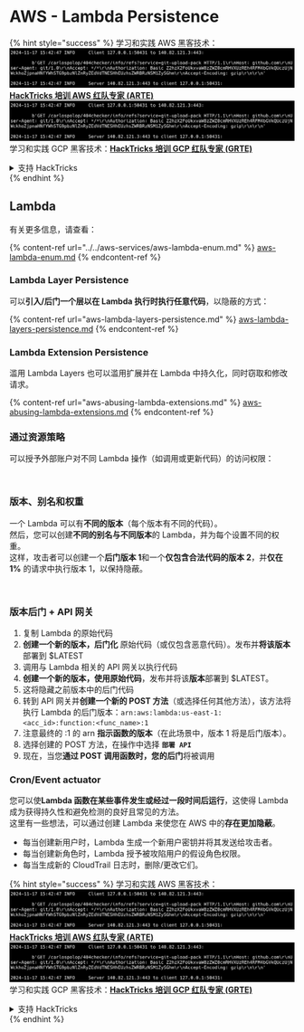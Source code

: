 # AWS - Lambda Persistence

{% hint style="success" %}
学习和实践 AWS 黑客技术：<img src="../../../../.gitbook/assets/image (1).png" alt="" data-size="line">[**HackTricks 培训 AWS 红队专家 (ARTE)**](https://training.hacktricks.xyz/courses/arte)<img src="../../../../.gitbook/assets/image (1).png" alt="" data-size="line">\
学习和实践 GCP 黑客技术：<img src="../../../../.gitbook/assets/image (2).png" alt="" data-size="line">[**HackTricks 培训 GCP 红队专家 (GRTE)**<img src="../../../../.gitbook/assets/image (2).png" alt="" data-size="line">](https://training.hacktricks.xyz/courses/grte)

<details>

<summary>支持 HackTricks</summary>

* 查看 [**订阅计划**](https://github.com/sponsors/carlospolop)!
* **加入** 💬 [**Discord 群组**](https://discord.gg/hRep4RUj7f) 或 [**Telegram 群组**](https://t.me/peass) 或 **在** **Twitter** 🐦 [**@hacktricks\_live**](https://twitter.com/hacktricks\_live)** 上关注我们。**
* **通过向** [**HackTricks**](https://github.com/carlospolop/hacktricks) 和 [**HackTricks Cloud**](https://github.com/carlospolop/hacktricks-cloud) GitHub 仓库提交 PR 分享黑客技巧。

</details>
{% endhint %}

## Lambda

有关更多信息，请查看：

{% content-ref url="../../aws-services/aws-lambda-enum.md" %}
[aws-lambda-enum.md](../../aws-services/aws-lambda-enum.md)
{% endcontent-ref %}

### Lambda Layer Persistence

可以**引入/后门一个层以在 Lambda 执行时执行任意代码**，以隐蔽的方式：

{% content-ref url="aws-lambda-layers-persistence.md" %}
[aws-lambda-layers-persistence.md](aws-lambda-layers-persistence.md)
{% endcontent-ref %}

### Lambda Extension Persistence

滥用 Lambda Layers 也可以滥用扩展并在 Lambda 中持久化，同时窃取和修改请求。

{% content-ref url="aws-abusing-lambda-extensions.md" %}
[aws-abusing-lambda-extensions.md](aws-abusing-lambda-extensions.md)
{% endcontent-ref %}

### 通过资源策略

可以授予外部账户对不同 Lambda 操作（如调用或更新代码）的访问权限：

<figure><img src="../../../../.gitbook/assets/image (255).png" alt=""><figcaption></figcaption></figure>

### 版本、别名和权重

一个 Lambda 可以有**不同的版本**（每个版本有不同的代码）。\
然后，您可以创建**不同的别名与不同版本**的 Lambda，并为每个设置不同的权重。\
这样，攻击者可以创建一个**后门版本 1**和一个**仅包含合法代码的版本 2**，并**仅在 1%** 的请求中执行版本 1，以保持隐蔽。

<figure><img src="../../../../.gitbook/assets/image (120).png" alt=""><figcaption></figcaption></figure>

### 版本后门 + API 网关

1. 复制 Lambda 的原始代码
2. **创建一个新的版本，后门化** 原始代码（或仅包含恶意代码）。发布并**将该版本**部署到 $LATEST
1. 调用与 Lambda 相关的 API 网关以执行代码
3. **创建一个新的版本，使用原始代码**，发布并将该**版本**部署到 $LATEST。
1. 这将隐藏之前版本中的后门代码
4. 转到 API 网关并**创建一个新的 POST 方法**（或选择任何其他方法），该方法将执行 Lambda 的后门版本：`arn:aws:lambda:us-east-1:<acc_id>:function:<func_name>:1`
1. 注意最终的 :1 的 arn **指示函数的版本**（在此场景中，版本 1 将是后门版本）。
5. 选择创建的 POST 方法，在操作中选择 **`部署 API`**
6. 现在，当您**通过 POST 调用函数时，您的后门**将被调用

### Cron/Event actuator

您可以使**Lambda 函数在某些事件发生或经过一段时间后运行**，这使得 Lambda 成为获得持久性和避免检测的良好且常见的方法。\
这里有一些想法，可以通过创建 Lambda 来使您在 AWS 中的**存在更加隐蔽**。

* 每当创建新用户时，Lambda 生成一个新用户密钥并将其发送给攻击者。
* 每当创建新角色时，Lambda 授予被攻陷用户的假设角色权限。
* 每当生成新的 CloudTrail 日志时，删除/更改它们。

{% hint style="success" %}
学习和实践 AWS 黑客技术：<img src="../../../../.gitbook/assets/image (1).png" alt="" data-size="line">[**HackTricks 培训 AWS 红队专家 (ARTE)**](https://training.hacktricks.xyz/courses/arte)<img src="../../../../.gitbook/assets/image (1).png" alt="" data-size="line">\
学习和实践 GCP 黑客技术：<img src="../../../../.gitbook/assets/image (2).png" alt="" data-size="line">[**HackTricks 培训 GCP 红队专家 (GRTE)**<img src="../../../../.gitbook/assets/image (2).png" alt="" data-size="line">](https://training.hacktricks.xyz/courses/grte)

<details>

<summary>支持 HackTricks</summary>

* 查看 [**订阅计划**](https://github.com/sponsors/carlospolop)!
* **加入** 💬 [**Discord 群组**](https://discord.gg/hRep4RUj7f) 或 [**Telegram 群组**](https://t.me/peass) 或 **在** **Twitter** 🐦 [**@hacktricks\_live**](https://twitter.com/hacktricks\_live)** 上关注我们。**
* **通过向** [**HackTricks**](https://github.com/carlospolop/hacktricks) 和 [**HackTricks Cloud**](https://github.com/carlospolop/hacktricks-cloud) GitHub 仓库提交 PR 分享黑客技巧。

</details>
{% endhint %}
